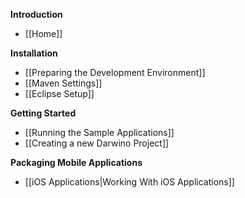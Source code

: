**Introduction**

* [[Home]]

**Installation**

* [[Preparing the Development Environment]]
* [[Maven Settings]]
* [[Eclipse Setup]]

**Getting Started**

* [[Running the Sample Applications]]
* [[Creating a new Darwino Project]]

**Packaging Mobile Applications**

* [[iOS Applications|Working With iOS Applications]]